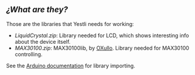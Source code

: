 ## _¿What are they?_
Those are the libraries that Yestli needs for working:
- *LiquidCrystal.zip*: Library needed for LCD, which shows interesting info about the device itself.
- *MAX30100.zip*: MAX30100lib, by [OXullo](https://twitter.com/oxullo). Library needed for MAX30100 controlling.

See the [Arduino documentation](https://www.arduino.cc/en/Guide/Libraries#toc4) for library importing.
